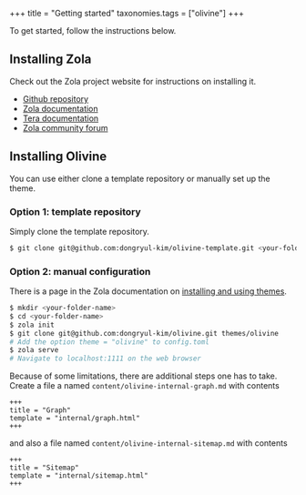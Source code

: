 +++
title = "Getting started"
taxonomies.tags = ["olivine"]
+++

To get started, follow the instructions below.

## Installing Zola

Check out the Zola project website for instructions on installing it.

* [Github repository](https://github.com/getzola/zola)
* [Zola documentation](https://www.getzola.org/)
* [Tera documentation](https://keats.github.io/tera/)
* [Zola community forum](https://zola.discourse.group/)

## Installing Olivine

You can use either clone a template repository or manually set up the theme.

### Option 1: template repository

Simply clone the template repository.

```bash
$ git clone git@github.com:dongryul-kim/olivine-template.git <your-folder-name>
```

### Option 2: manual configuration

There is a page in the Zola documentation on [installing and using
themes](https://www.getzola.org/documentation/themes/installing-and-using-themes/).

```bash
$ mkdir <your-folder-name>
$ cd <your-folder-name>
$ zola init
$ git clone git@github.com:dongryul-kim/olivine.git themes/olivine
# Add the option theme = "olivine" to config.toml
$ zola serve
# Navigate to localhost:1111 on the web browser
```

Because of some limitations, there are additional steps one has to take. Create
a file a named `content/olivine-internal-graph.md` with contents
```
+++
title = "Graph"
template = "internal/graph.html"
+++
```
and also a file named `content/olivine-internal-sitemap.md` with contents
```
+++
title = "Sitemap"
template = "internal/sitemap.html"
+++
```

